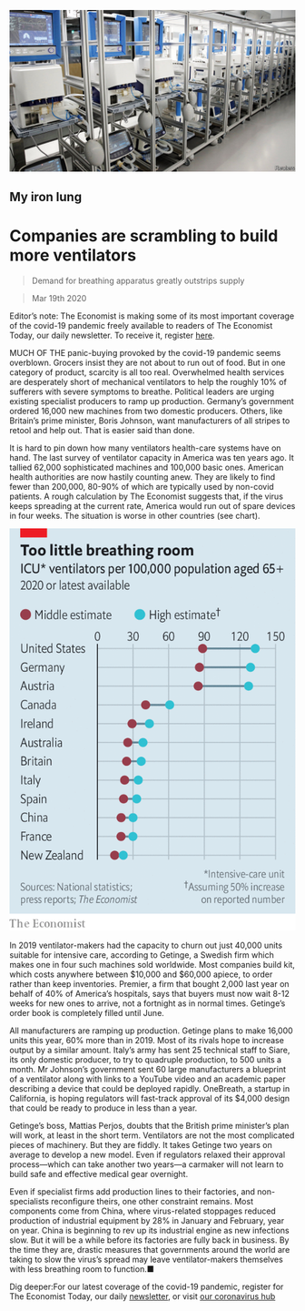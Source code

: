 ![](./images/20200404_WBP505.jpg)

## My iron lung

# Companies are scrambling to build more ventilators

> Demand for breathing apparatus greatly outstrips supply

> Mar 19th 2020

Editor’s note: The Economist is making some of its most important coverage of the covid-19 pandemic freely available to readers of The Economist Today, our daily newsletter. To receive it, register [here](https://www.economist.com/https://my.economist.com/user#newsletter). 

MUCH OF THE panic-buying provoked by the covid-19 pandemic seems overblown. Grocers insist they are not about to run out of food. But in one category of product, scarcity is all too real. Overwhelmed health services are desperately short of mechanical ventilators to help the roughly 10% of sufferers with severe symptoms to breathe. Political leaders are urging existing specialist producers to ramp up production. Germany’s government ordered 16,000 new machines from two domestic producers. Others, like Britain’s prime minister, Boris Johnson, want manufacturers of all stripes to retool and help out. That is easier said than done.

It is hard to pin down how many ventilators health-care systems have on hand. The last survey of ventilator capacity in America was ten years ago. It tallied 62,000 sophisticated machines and 100,000 basic ones. American health authorities are now hastily counting anew. They are likely to find fewer than 200,000, 80-90% of which are typically used by non-covid patients. A rough calculation by The Economist suggests that, if the virus keeps spreading at the current rate, America would run out of spare devices in four weeks. The situation is worse in other countries (see chart). 

![](./images/20200321_WBC821.png)

In 2019 ventilator-makers had the capacity to churn out just 40,000 units suitable for intensive care, according to Getinge, a Swedish firm which makes one in four such machines sold worldwide. Most companies build kit, which costs anywhere between $10,000 and $60,000 apiece, to order rather than keep inventories. Premier, a firm that bought 2,000 last year on behalf of 40% of America’s hospitals, says that buyers must now wait 8-12 weeks for new ones to arrive, not a fortnight as in normal times. Getinge’s order book is completely filled until June.

All manufacturers are ramping up production. Getinge plans to make 16,000 units this year, 60% more than in 2019. Most of its rivals hope to increase output by a similar amount. Italy’s army has sent 25 technical staff to Siare, its only domestic producer, to try to quadruple production, to 500 units a month. Mr Johnson’s government sent 60 large manufacturers a blueprint of a ventilator along with links to a YouTube video and an academic paper describing a device that could be deployed rapidly. OneBreath, a startup in California, is hoping regulators will fast-track approval of its $4,000 design that could be ready to produce in less than a year.

Getinge’s boss, Mattias Perjos, doubts that the British prime minister’s plan will work, at least in the short term. Ventilators are not the most complicated pieces of machinery. But they are fiddly. It takes Getinge two years on average to develop a new model. Even if regulators relaxed their approval process—which can take another two years—a carmaker will not learn to build safe and effective medical gear overnight. 

Even if specialist firms add production lines to their factories, and non-specialists reconfigure theirs, one other constraint remains. Most components come from China, where virus-related stoppages reduced production of industrial equipment by 28% in January and February, year on year. China is beginning to rev up its industrial engine as new infections slow. But it will be a while before its factories are fully back in business. By the time they are, drastic measures that governments around the world are taking to slow the virus’s spread may leave ventilator-makers themselves with less breathing room to function.■

Dig deeper:For our latest coverage of the covid-19 pandemic, register for The Economist Today, our daily [newsletter](https://www.economist.com/https://my.economist.com/user#newsletter), or visit [our coronavirus hub](https://www.economist.com//coronavirus)